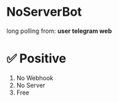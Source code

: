 # NoServerBot
long polling from:
**user telegram web**
# ✅ Positive
1) No Webhook
2) No Server
3) Free
